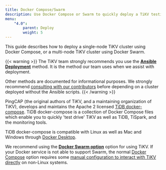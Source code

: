 ```yaml
---
title: Docker Compose/Swarm
description: Use Docker Compose or Swarm to quickly deploy a TiKV testing cluster.
menu:
    "4.0":
        parent: Deploy
        weight: 5
---
```


This guide describes how to deploy a single-node TiKV cluster using Docker Compose, or a multi-node TiKV cluster using Docker Swarm.

{{< warning >}}
The TiKV team strongly recommends you use the [**Ansible Deployment**](../ansible/) method. It is the method our team uses when we assist with deployment.

Other methods are documented for informational purposes. We strongly recommend [consulting with our contributors](/chat) before depending on a cluster deployed without the Ansible scripts.
{{< /warning >}}

PingCAP (the original authors of TiKV, and a maintaining organization of TiKV), develops and maintains the Apache 2 licensed [TiDB docker-compose](https://github.com/pingcap/tidb-docker-compose). TiDB docker-compose is a collection of Docker Compose files which enable you to quickly 'test drive' TiKV as well as TiDB, TiSpark, and the monitoring tools.

TiDB docker-compose is compatible with Linux as well as Mac and Windows through [Docker Desktop](https://www.docker.com/products/docker-desktop).

We recommend using the [**Docker Swarm option**](https://github.com/pingcap/tidb-docker-compose#docker-swarm) option for using TiKV. If your Docker service is not able to support Swarm, the normal [Docker Compose](https://github.com/pingcap/tidb-docker-compose#quick-start) option requires some [manual configuration to interact with TiKV directly](https://github.com/pingcap/tidb-docker-compose#host-network-mode-linux) on non-Linux systems.